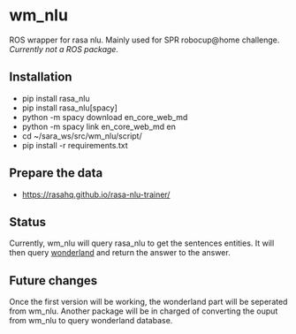 # wm_nlu
ROS wrapper for rasa nlu. Mainly used for SPR robocup@home challenge.  
*Currently not a ROS package.*

## Installation
* pip install rasa_nlu
* pip install rasa_nlu[spacy]
* python -m spacy download en_core_web_md
* python -m spacy link en_core_web_md en
* cd ~/sara_ws/src/wm_nlu/script/
* pip install -r requirements.txt

## Prepare the data
* https://rasahq.github.io/rasa-nlu-trainer/

## Status

Currently, wm_nlu will query rasa_nlu to get the sentences entities. It will then query [wonderland](https://github.com/walkingmachine/wonderland) and return the answer to the answer.

## Future changes

Once the first version will be working, the wonderland part will be seperated from wm_nlu. Another package will be in charged of converting the ouput from wm_nlu to query wonderland database.
